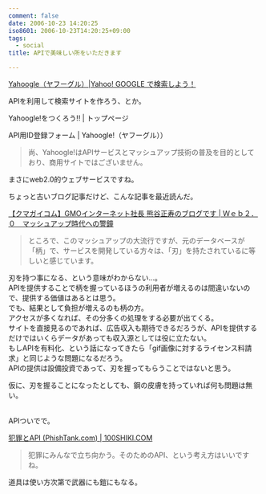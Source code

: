 ```yaml
---
comment: false
date: 2006-10-23 14:20:25
iso8601: 2006-10-23T14:20:25+09:00
tags:
  - social
title: APIで美味しい所をいただきます

---
```


<div class="entry-body">
  <p><a title="Yahoogle（ヤフーグル）|Yahoo!   GOOGLE で検索しよう！" href="http://www.yahoogle.jp/">Yahoogle（ヤフーグル）|Yahoo! GOOGLE で検索しよう！</a></p>

  <p>APIを利用して検索サイトを作ろう、とか。</p>

  <p>Yahoogle!をつくろう!! | トップページ</p>

  <p>API用ID登録フォーム | Yahoogle!（ヤフーグル））</p>

  <blockquote>尚、Yahoogle!はAPIサービスとマッシュアップ技術の普及を目的としており、商用サイトではございません。</blockquote>

  <p>まさにweb2.0的ウェブサービスですね。</p>

  <p>ちょっと古いブログ記事だけど、こんな記事を最近読んだ。</p>

  <p><a title="【クマガイコム】GMOインターネット社長 熊谷正寿のブログです | Ｗｅｂ２．０　マッシュアップ時代への警鐘" href="http://www.kumagai.com/?eid=293">【クマガイコム】GMOインターネット社長 熊谷正寿のブログです | Ｗｅｂ２．０　マッシュアップ時代への警鐘</a></p>

  <blockquote>ところで、このマッシュアップの大流行ですが、元のデータベースが「柄」で、サービスを開発している方々は、「刃」を持たされているに等しいと感じています。</blockquote>

  <p>刃を持つ事になる、という意味がわからない…。<br />
    APIを提供することで柄を握っているほうの利用者が増えるのは間違いないので、提供する価値はあるとは思う。<br />
    でも、結果として負担が増えるのも柄の方。<br />
    アクセスが多くなれば、その分多くの処理をする必要が出てくる。<br />
    サイトを直接見るのであれば、広告収入も期待できるだろうが、APIを提供するだけではいくらデータがあっても収入源としては役に立たない。<br />
    もしAPIを有料化、という話になってきたら「gif画像に対するライセンス料請求」と同じような問題になるだろう。<br />
    APIの提供は設備投資であって、刃を握ってもらうことではないと思う。</p>

  <p>仮に、刃を握ることになったとしても、鋼の皮膚を持っていれば何も問題は無い。</p>

  <p><br />
    APIついでで。</p>

  <p><a title="犯罪とAPI (PhishTank.com) | 100SHIKI.COM" href="http://www.100shiki.com/archives/2006/10/api_phishtankcom.html">犯罪とAPI (PhishTank.com) | 100SHIKI.COM</a></p>

  <blockquote>犯罪にみんなで立ち向かう。そのためのAPI、という考え方はいいですね。</blockquote>

  <p>道具は使い方次第で武器にも鎧にもなる。</p>
</div>
